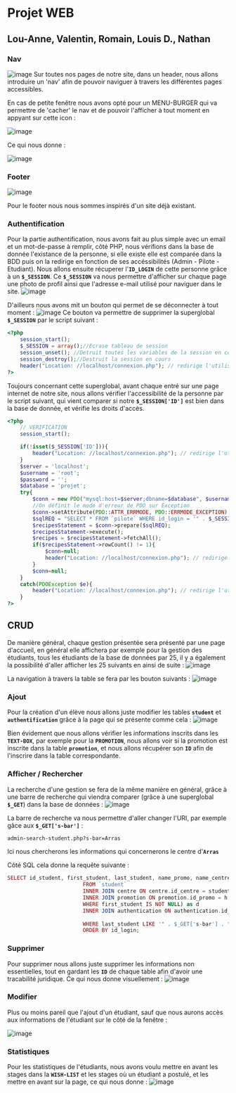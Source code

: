 # Projet WEB
## Lou-Anne, Valentin, Romain, Louis D., Nathan


### Nav
![image](https://user-images.githubusercontent.com/116378179/228184767-da7a4522-0b81-4d49-a665-ec61920367d8.png)
Sur toutes nos pages de notre site, dans un header, nous allons introduire un 'nav' afin de pouvoir naviguer à travers les différentes pages accessibles.

En cas de petite fenêtre nous avons opté pour un MENU-BURGER qui va permettre de 'cacher' le nav et de pouvoir l'afficher à tout moment en appyant sur cette icon :

![image](https://user-images.githubusercontent.com/116378179/228185560-9de31194-6318-40fb-9a32-23d161a592d6.png)

Ce qui nous donne :

![image](https://user-images.githubusercontent.com/116378179/228185636-735b7b01-4745-432b-9bce-cff1ebb03775.png)

### Footer
![image](https://user-images.githubusercontent.com/116378179/228185892-8d58ca8f-a558-4a91-802c-b6f61057a058.png)

Pour le footer nous nous sommes inspirés d'un site déjà existant.

### Authentification
Pour la partie authentification, nous avons fait au plus simple avec un email et un mot-de-passe à remplir, côté PHP, nous vérifions dans la base de donnée l'existance de la personne, si elle existe elle est comparée dans la BDD puis on la redirige en fonction de ses accéssibilités (Admin - Pilote - Etudiant).
Nous allons ensuite récuperer l'**`ID_LOGIN`** de cette personne grâce à un **`$_SESSION`**.
Ce **`$_SESSION`** va nous permettre d'afficher sur chaque page une photo de profil ainsi que l'adresse e-mail utilisé pour naviguer dans le site.
![image](https://user-images.githubusercontent.com/116378179/228188942-16def11a-3102-4de0-a72f-2ebb4060914d.png)

D'ailleurs nous avons mit un bouton qui permet de se déconnecter à tout moment : 
![image](https://user-images.githubusercontent.com/116378179/228190740-16dab6fd-05a0-457d-9ce3-245c83e55251.png)
Ce bouton va permettre de supprimer la superglobal **`$_SESSION`** par le script suivant :
```php
<?php
    session_start();
    $_SESSION = array();//Ecrase tableau de session 
    session_unset(); //Detruit toutes les variables de la session en cours
    session_destroy();//Destruit la session en cours
    header("Location: //localhost/connexion.php"); // redirige l'utilisateur
?>
```

Toujours concernant cette superglobal, avant chaque entré sur une page internet de notre site, nous allons vérifier l'accessibilité de la personne par le script suivant, qui vient comparer si notre **`$_SESSION['ID']`** est bien dans la base de donnée, et vérifie les droits d'accès.
```php
<?php
    // VERIFICATION 
    session_start();

    if(!isset($_SESSION['ID'])){
        header("Location: //localhost/connexion.php"); // redirige l'utilisateur
    }
    $server = 'localhost';
	$username = 'root';
	$password = '';
	$database = 'projet';
    try{
        $conn = new PDO("mysql:host=$server;dbname=$database", $username, $password);
        //On définit le mode d'erreur de PDO sur Exception	
        $conn->setAttribute(PDO::ATTR_ERRMODE, PDO::ERRMODE_EXCEPTION);
        $sqlREQ = "SELECT * FROM `pilote` WHERE id_login = '" . $_SESSION['ID'] . "';";
		$recipesStatement = $conn->prepare($sqlREQ);
		$recipesStatement->execute();
        $recipes = $recipesStatement->fetchAll();
		if($recipesStatement->rowCount() != 1){
            $conn=null;
            header("Location: //localhost/connexion.php"); // redirige l'utilisateur
        }
        $conn=null;
    }
    catch(PDOException $e){
        header("Location: //localhost/connexion.php"); // redirige l'utilisateur;
    }
?>
```

## CRUD
De manière général, chaque gestion présentée sera présenté par une page d'accueil, en général elle affichera par exemple pour la gestion des étudiants, tous les étudiants de la base de données par 25, il y a également la possibilité d'aller afficher les 25 suivants en ainsi de suite :
![image](https://user-images.githubusercontent.com/116378179/228194553-79bc8329-a967-4b41-af79-9daebe667ba6.png)

La navigation à travers la table se fera par les bouton suivants :
![image](https://user-images.githubusercontent.com/116378179/228194713-c3068c03-9549-4130-bea8-1e9c180b13d4.png)

### Ajout
Pour la création d'un élève nous allons juste modifier les tables **`student`** et **`authentification`** grâce à la page qui se présente comme cela :
![image](https://user-images.githubusercontent.com/116378179/228195174-f82792ee-fe78-4a22-8465-3ca0a8f74782.png)

Bien évidement que nous allons vérifier les informations inscrits dans les **`TEXT-BOX`**, par exemple pour la **`PROMOTION`**, nous allons voir si la promotion est inscrite dans la table **`promotion`**, et nous allons récupérer son **`ID`** afin de l'inscrire dans la table correspondante.

### Afficher / Rechercher
La recherche d'une gestion se fera de la même manière en général, grâce à une barre de recherche qui viendra comparer (grâce à une superglobal **`$_GET`**) dans la base de données : 
![image](https://user-images.githubusercontent.com/116378179/228196460-d30a25c1-f4d9-4836-b3ac-4e0b0ce2f419.png)

La barre de recherche va nous permettre d'aller changer l'URI, par exemple gâce aux **`$_GET['s-bar']`** :
```html
admin-search-student.php?s-bar=Arras
```
Ici nous chercherons les informations qui concernerons le centre d'**`Arras`**

Côté SQL cela donne la requête suivante :
```php
SELECT id_student, first_student, last_student, name_promo, name_centre, d.id_login, login, d.id_login FROM (SELECT id_student, first_student, last_student, name_promo, name_centre, id_login  FROM (SELECT id_student, first_student, last_student, student.id_centre, id_promo, name_centre, id_login 
                        FROM `student`
                        INNER JOIN centre ON centre.id_centre = student.id_centre) as h
                        INNER JOIN promotion ON promotion.id_promo = h.id_promo
                        WHERE first_student IS NOT NULL) as d
                        INNER JOIN authentication ON authentication.id_login = d.id_login
                        
                        WHERE last_student LIKE '" . $_GET['s-bar'] . "' OR first_student LIKE '" . $_GET['s-bar']  . "' OR name_promo LIKE '%" . $_GET['s-bar']  . "%' OR name_centre LIKE '%" . $_GET['s-bar']  . "%' OR login LIKE '" . $_GET['s-bar']  . "' 
                        ORDER BY id_login;
```

### Supprimer
Pour supprimer nous allons juste supprimer les informations non essentielles, tout en gardant les **`ID`** de chaque table afin d'avoir une tracabilité juridique.
Ce qui nous donne visuellement :
![image](https://user-images.githubusercontent.com/116378179/228197975-cb5cc41e-4caf-48bb-9037-868ea448d514.png)

### Modifier 
Plus ou moins pareil que l'ajout d'un étudiant, sauf que nous aurons accès aux informations de l'étudiant sur le côté de la fenêtre :

![image](https://user-images.githubusercontent.com/116378179/228198272-909dd6c6-045a-4664-8da3-972c7e446df7.png)

### Statistiques
Pour les statistiques de l'étudiants, nous avons voulu mettre en avant les stages dans la **`WISH-LIST`** et les stages où un étudiant a postulé, et les mettre en avant sur la page, ce qui nous donne :
![image](https://user-images.githubusercontent.com/116378179/228198942-83306ec7-a528-4850-b1f7-5f753f1d02cb.png)
